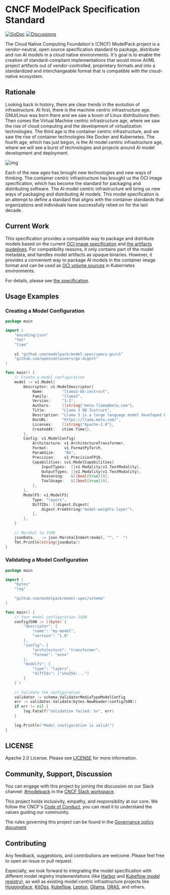 # CNCF ModelPack Specification Standard

[![GoDoc](https://godoc.org/github.com/modelpack/model-spec?status.svg)](https://godoc.org/github.com/modelpack/model-spec)
[![Discussions](https://img.shields.io/badge/discussions-on%20github-blue?style=flat-square)](https://github.com/modelpack/model-spec/discussions)

The Cloud Native Computing Foundation's (CNCF) ModelPack project is a vendor-neutral, open source specification standard to package, distribute and run AI models in a cloud native environments. It's goal is to enable the creation of standard-compliant implementations that would move AI/ML project artifacts out of vendor-controlled, proprietary formats and into a standardized and interchangeable format that is compatible with the cloud-native ecosystem.

## Rationale

Looking back in history, there are clear trends in the evolution of infrastructure. At first, there is the machine centric infrastructure age. GNU/Linux was born there and we saw a boom of Linux distributions then. Then comes the Virtual Machine centric infrastructure age, where we saw the rise of cloud computing and the development of virtualization technologies. The third age is the container centric infrastructure, and we saw the rise of container technologies like Docker and Kubernetes. The fourth age, which has just begun, is the AI model centric infrastructure age, where we will see a burst of technologies and projects around AI model development and deployment.

![img](docs/img/infra-trends.png)

Each of the new ages has brought new technologies and new ways of thinking. The container centric infrastructure has brought us the OCI image specification, which has become the standard for packaging and distributing software. The AI model centric infrastructure will bring us new ways of packaging and distributing AI models. This model specification is an attempt to define a standard that aligns with the container standards that organizations and individuals have successfully relied on for the last decade.

## Current Work

This specification provides a compatible way to package and distribute models based on the current [OCI image specification](https://github.com/opencontainers/image-spec/) and [the artifacts guidelines](https://github.com/opencontainers/image-spec/blob/main/manifest.md#guidelines-for-artifact-usage). For compatibility reasons, it only contains part of the model metadata, and handles model artifacts as opaque binaries. However, it provides a convenient way to package AI models in the container image format and can be used as [OCI volume sources](https://github.com/kubernetes/enhancements/issues/4639) in Kubernetes environments.

For details, please see [the specification](docs/spec.md).

## Usage Examples

### Creating a Model Configuration

```go
package main

import (
    "encoding/json"
    "fmt"
    "time"
    
    v1 "github.com/modelpack/model-spec/specs-go/v1"
    "github.com/opencontainers/go-digest"
)

func main() {
    // Create a model configuration
    model := v1.Model{
        Descriptor: v1.ModelDescriptor{
            Name:        "llama3-8b-instruct",
            Family:      "llama3",
            Version:     "3.1",
            Authors:     []string{"meta-llama@meta.com"},
            Title:       "Llama 3 8B Instruct",
            Description: "Llama 3 is a large language model developed by Meta.",
            DocURL:      "https://llama.meta.com/",
            Licenses:    []string{"Apache-2.0"},
            CreatedAt:   &time.Time{},
        },
        Config: v1.ModelConfig{
            Architecture: v1.ArchitectureTransformer,
            Format:       v1.FormatPyTorch,
            ParamSize:    "8b",
            Precision:    v1.PrecisionFP16,
            Capabilities: &v1.ModelCapabilities{
                InputTypes:  []v1.Modality{v1.TextModality},
                OutputTypes: []v1.Modality{v1.TextModality},
                Reasoning:   &[]bool{true}[0],
                ToolUsage:   &[]bool{true}[0],
            },
        },
        ModelFS: v1.ModelFS{
            Type: "layers",
            DiffIDs: []digest.Digest{
                digest.FromString("model-weights-layer"),
            },
        },
    }
    
    // Marshal to JSON
    jsonData, _ := json.MarshalIndent(model, "", "  ")
    fmt.Println(string(jsonData))
}
```

### Validating a Model Configuration

```go
package main

import (
    "bytes"
    "log"
    
    "github.com/modelpack/model-spec/schema"
)

func main() {
    // Your model configuration JSON
    configJSON := []byte(`{
        "descriptor": {
            "name": "my-model",
            "version": "1.0"
        },
        "config": {
            "architecture": "transformer",
            "format": "onnx"
        },
        "modelfs": {
            "type": "layers",
            "diffIds": ["sha256:..."]
        }
    }`)
    
    // Validate the configuration
    validator := schema.ValidatorMediaTypeModelConfig
    err := validator.Validate(bytes.NewReader(configJSON))
    if err != nil {
        log.Fatalf("Validation failed: %v", err)
    }
    
    log.Println("Model configuration is valid!")
}
```

## LICENSE

Apache 2.0 License. Please see [LICENSE](LICENSE) for more information.

## Community, Support, Discussion

You can engage with this project by joining the discussion on our Slack channel: [#modelpack](https://cloud-native.slack.com/archives/C07T0V480LF) in the [CNCF Slack workspace](https://slack.cncf.io/).

This project holds inclusivity, empathy, and responsibility at our core. We follow the CNCF's [Code of Conduct](./code-of-conduct.md), you can read it to understand the values guiding our community.

The rules governing this project can be found in the [Governance policy document](./GOVERNANCE.md)

## Contributing

Any feedback, suggestions, and contributions are welcome. Please feel free to open an issue or pull request.

Especially, we look forward to integrating the model specification with different model registry implementations (like [Harbor](https://goharbor.io/) and [Kubeflow model registry](https://www.kubeflow.org/docs/components/model-registry/overview/)), as well as existing model centric infrastructure projects like [Huggingface](https://huggingface.co/), [KitOps](https://kitops.ml/), [Kubeflow](https://www.kubeflow.org/), [Lepton](https://www.lepton.ai/), [Ollama](https://github.com/ollama/ollama), [ORAS](https://oras.land/), and others.
